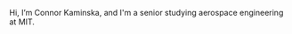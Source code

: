 Hi, I’m Connor Kaminska, and I'm a senior studying aerospace engineering at MIT. 

<!---
ConnyK16/ConnyK16 is a ✨ special ✨ repository because its `README.md` (this file) appears on your GitHub profile.
You can click the Preview link to take a look at your changes.
--->

